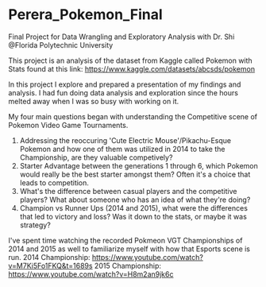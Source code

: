 # Perera_Pokemon_Final
Final Project for Data Wrangling and Exploratory Analysis with Dr. Shi
@Florida Polytechnic University 

This project is an analysis of the dataset from Kaggle called Pokemon with Stats found at this link: https://www.kaggle.com/datasets/abcsds/pokemon

In this project I explore and prepared a presentation of my findings and analysis. I had fun doing data analysis and exploration since the hours melted away when 
I was so busy with working on it. 

My four main questions began with understanding the Competitive scene of Pokemon Video Game Tournaments.
1) Addressing the reoccuring 'Cute Electric Mouse'/Pikachu-Esque Pokemon and how one of them was utilized in 2014 to take the Championship, are they valuable competively?
2) Starter Advantage between the generations 1 through 6, which Pokemon would really be the best starter amongst them? Often it's a choice that leads to competition.
3) What's the difference between casual players and the competitive players? What about someone who has an idea of what they're doing?
4) Champion vs Runner Ups (2014 and 2015), what were the differences that led to victory and loss? Was it down to the stats, or maybe it was strategy?

I've spent time watching the recorded Pokmeon VGT Championships of 2014 and 2015 as well to familiarize myself with how that Esports scene is run. 
2014 Championship: https://www.youtube.com/watch?v=M7Ki5Fo1FKQ&t=1689s
2015 Championship: https://www.youtube.com/watch?v=H8m2an9jk6c
